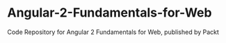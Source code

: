 # Angular-2-Fundamentals-for-Web
Code Repository for Angular 2 Fundamentals for Web, published by Packt

